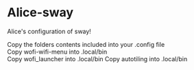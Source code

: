 # Alice-sway
Alice's configuration of sway!

Copy the folders contents included into your .config file  
Copy wofi-wifi-menu into .local/bin  
Copy wofi_launcher into .local/bin
Copy autotiling into .local/bin
